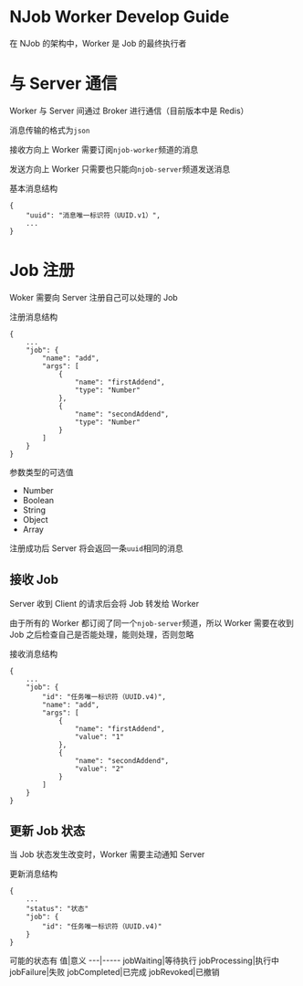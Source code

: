 NJob Worker Develop Guide
=======================
在 NJob 的架构中，Worker 是 Job 的最终执行者

与 Server 通信
============
Worker 与 Server 间通过 Broker 进行通信（目前版本中是 Redis）

消息传输的格式为`json`

接收方向上 Worker 需要订阅`njob-worker`频道的消息

发送方向上 Worker 只需要也只能向`njob-server`频道发送消息

基本消息结构
```
{
	"uuid": "消息唯一标识符（UUID.v1）",
	...
}
```

Job 注册
=======
Woker 需要向 Server 注册自己可以处理的 Job

注册消息结构
```
{
	...
	"job": {
		"name": "add",
		"args": [
			{
				"name": "firstAddend",
				"type": "Number"
			},
			{
				"name": "secondAddend",
				"type": "Number"
			}
		]
	}
}
```

参数类型的可选值
- Number
- Boolean
- String
- Object
- Array

注册成功后 Server 将会返回一条`uuid`相同的消息

接收 Job
-----------------
Server 收到 Client 的请求后会将 Job 转发给 Worker

由于所有的 Worker 都订阅了同一个`njob-server`频道，所以 Worker 需要在收到 Job 之后检查自己是否能处理，能则处理，否则忽略

接收消息结构
```
{
	...
	"job": {
		"id": "任务唯一标识符（UUID.v4)",
		"name": "add",
		"args": [
			{
				"name": "firstAddend",
				"value": "1"
			},
			{
				"name": "secondAddend",
				"value": "2"
			}
		]
	}
}
```

更新 Job 状态
----------------
当 Job 状态发生改变时，Worker 需要主动通知 Server

更新消息结构
```
{
	...
	"status": "状态"
	"job": {
		"id": "任务唯一标识符（UUID.v4)"
	}
}
```

可能的状态有
值|意义
---|-----
jobWaiting|等待执行
jobProcessing|执行中
jobFailure|失败
jobCompleted|已完成
jobRevoked|已撤销